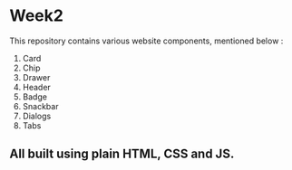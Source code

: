 # Week2

This repository contains various website components, mentioned below : 

1. Card
2. Chip
3. Drawer
4. Header
5. Badge
6. Snackbar
7. Dialogs
8. Tabs

## All built using plain HTML, CSS and JS.

